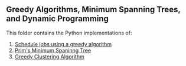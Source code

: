 ## Greedy Algorithms, Minimum Spanning Trees, and Dynamic Programming

This folder contains the Python implementations of:
1. [Schedule jobs using a greedy algorithm](jobs_greedy.py)
2. [Prim's Minimum Spaninng Tree](MST_Prim.py)
3. [Greedy Clustering Algorithm](clustering_small.py)
